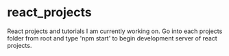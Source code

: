 # react_projects
React projects and tutorials I am currently working on. Go into each projects folder from root and type 'npm start' to begin development server of react projects.
